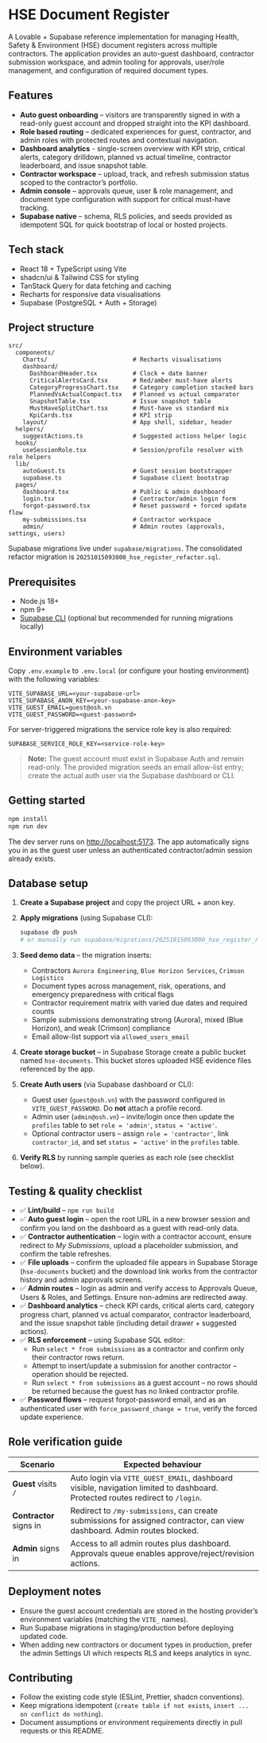 # HSE Document Register

A Lovable + Supabase reference implementation for managing Health, Safety & Environment (HSE) document registers across multiple contractors. The application provides an auto-guest dashboard, contractor submission workspace, and admin tooling for approvals, user/role management, and configuration of required document types.

## Features

- **Auto guest onboarding** – visitors are transparently signed in with a read-only guest account and dropped straight into the KPI dashboard.
- **Role based routing** – dedicated experiences for guest, contractor, and admin roles with protected routes and contextual navigation.
- **Dashboard analytics** - single-screen overview with KPI strip, critical alerts, category drilldown, planned vs actual timeline, contractor leaderboard, and issue snapshot table.
- **Contractor workspace** – upload, track, and refresh submission status scoped to the contractor’s portfolio.
- **Admin console** – approvals queue, user & role management, and document type configuration with support for critical must-have tracking.
- **Supabase native** – schema, RLS policies, and seeds provided as idempotent SQL for quick bootstrap of local or hosted projects.

## Tech stack

- React 18 + TypeScript using Vite
- shadcn/ui & Tailwind CSS for styling
- TanStack Query for data fetching and caching
- Recharts for responsive data visualisations
- Supabase (PostgreSQL + Auth + Storage)

## Project structure

```
src/
  components/
    Charts/                        # Recharts visualisations
    dashboard/
      DashboardHeader.tsx          # Clock + date banner
      CriticalAlertsCard.tsx       # Red/amber must-have alerts
      CategoryProgressChart.tsx    # Category completion stacked bars
      PlannedVsActualCompact.tsx   # Planned vs actual comparator
      SnapshotTable.tsx            # Issue snapshot table
      MustHaveSplitChart.tsx       # Must-have vs standard mix
      KpiCards.tsx                 # KPI strip
    layout/                        # App shell, sidebar, header
  helpers/
    suggestActions.ts              # Suggested actions helper logic
  hooks/
    useSessionRole.tsx             # Session/profile resolver with role helpers
  lib/
    autoGuest.ts                   # Guest session bootstrapper
    supabase.ts                    # Supabase client bootstrap
  pages/
    dashboard.tsx                  # Public & admin dashboard
    login.tsx                      # Contractor/admin login form
    forgot-password.tsx            # Reset password + forced update flow
    my-submissions.tsx             # Contractor workspace
    admin/                         # Admin routes (approvals, settings, users)
```

Supabase migrations live under `supabase/migrations`. The consolidated refactor migration is `20251015093000_hse_register_refactor.sql`.

## Prerequisites

- Node.js 18+
- npm 9+
- [Supabase CLI](https://supabase.com/docs/guides/cli) (optional but recommended for running migrations locally)

## Environment variables

Copy `.env.example` to `.env.local` (or configure your hosting environment) with the following variables:

```
VITE_SUPABASE_URL=<your-supabase-url>
VITE_SUPABASE_ANON_KEY=<your-supabase-anon-key>
VITE_GUEST_EMAIL=guest@osh.vn
VITE_GUEST_PASSWORD=<guest-password>
```

For server-triggered migrations the service role key is also required:

```
SUPABASE_SERVICE_ROLE_KEY=<service-role-key>
```

> **Note:** The guest account must exist in Supabase Auth and remain read-only. The provided migration seeds an email allow-list entry; create the actual auth user via the Supabase dashboard or CLI.

## Getting started

```bash
npm install
npm run dev
```

The dev server runs on [http://localhost:5173](http://localhost:5173). The app automatically signs you in as the guest user unless an authenticated contractor/admin session already exists.

## Database setup

1. **Create a Supabase project** and copy the project URL + anon key.
2. **Apply migrations** (using Supabase CLI):

   ```bash
   supabase db push
   # or manually run supabase/migrations/20251015093000_hse_register_refactor.sql
   ```

3. **Seed demo data** – the migration inserts:
   - Contractors `Aurora Engineering`, `Blue Horizon Services`, `Crimson Logistics`
   - Document types across management, risk, operations, and emergency preparedness with critical flags
   - Contractor requirement matrix with varied due dates and required counts
   - Sample submissions demonstrating strong (Aurora), mixed (Blue Horizon), and weak (Crimson) compliance
   - Email allow-list support via `allowed_users_email`

4. **Create storage bucket** – in Supabase Storage create a public bucket named `hse-documents`. This bucket stores uploaded HSE evidence files referenced by the app.

5. **Create Auth users** (via Supabase dashboard or CLI):
   - Guest user (`guest@osh.vn`) with the password configured in `VITE_GUEST_PASSWORD`. Do **not** attach a profile record.
   - Admin user (`admin@osh.vn`) – invite/login once then update the `profiles` table to set `role = 'admin'`, `status = 'active'`.
   - Optional contractor users – assign `role = 'contractor'`, link `contractor_id`, and set `status = 'active'` in the `profiles` table.

6. **Verify RLS** by running sample queries as each role (see checklist below).

## Testing & quality checklist

- ✅ **Lint/build** – `npm run build`
- ✅ **Auto guest login** – open the root URL in a new browser session and confirm you land on the dashboard as a guest with read-only data.
- ✅ **Contractor authentication** – login with a contractor account, ensure redirect to *My Submissions*, upload a placeholder submission, and confirm the table refreshes.
- ✅ **File uploads** – confirm the uploaded file appears in Supabase Storage (`hse-documents` bucket) and the download link works from the contractor history and admin approvals screens.
- ✅ **Admin routes** – login as admin and verify access to Approvals Queue, Users & Roles, and Settings. Ensure non-admins are redirected away.
- ✅ **Dashboard analytics** – check KPI cards, critical alerts card, category progress chart, planned vs actual comparator, contractor leaderboard, and the issue snapshot table (including detail drawer + suggested actions).
- ✅ **RLS enforcement** – using Supabase SQL editor:
  - Run `select * from submissions` as a contractor and confirm only their contractor rows return.
  - Attempt to insert/update a submission for another contractor – operation should be rejected.
  - Run `select * from submissions` as a guest account – no rows should be returned because the guest has no linked contractor profile.
- ✅ **Password flows** – request forgot-password email, and as an authenticated user with `force_password_change = true`, verify the forced update experience.

## Role verification guide

| Scenario | Expected behaviour |
| --- | --- |
| **Guest** visits `/` | Auto login via `VITE_GUEST_EMAIL`, dashboard visible, navigation limited to dashboard. Protected routes redirect to `/login`. |
| **Contractor** signs in | Redirect to `/my-submissions`, can create submissions for assigned contractor, can view dashboard. Admin routes blocked. |
| **Admin** signs in | Access to all admin routes plus dashboard. Approvals queue enables approve/reject/revision actions. |

## Deployment notes

- Ensure the guest account credentials are stored in the hosting provider’s environment variables (matching the `VITE_` names).
- Run Supabase migrations in staging/production before deploying updated code.
- When adding new contractors or document types in production, prefer the admin Settings UI which respects RLS and keeps analytics in sync.

## Contributing

- Follow the existing code style (ESLint, Prettier, shadcn conventions).
- Keep migrations idempotent (`create table if not exists`, `insert ... on conflict do nothing`).
- Document assumptions or environment requirements directly in pull requests or this README.

